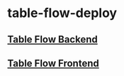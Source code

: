 # table-flow-deploy
## [Table Flow Backend](https://github.com/ivan-hryshko/table-flow-be)
## [Table Flow Frontend](https://github.com/tetiana-kozak/restaurant-booking-system/tree/develop)

